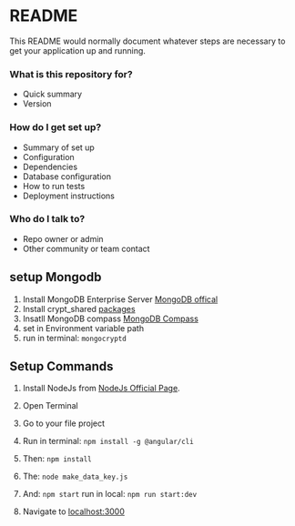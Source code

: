 # README #

This README would normally document whatever steps are necessary to get your application up and running.

### What is this repository for? ###

* Quick summary
* Version

### How do I get set up? ###

* Summary of set up
* Configuration
* Dependencies
* Database configuration
* How to run tests
* Deployment instructions

### Who do I talk to? ###

* Repo owner or admin
* Other community or team contact

## setup Mongodb
1. Install MongoDB Enterprise Server [MongoDB offical](https://www.mongodb.com/try/download/enterprise)
2. Install crypt_shared [packages](https://www.mongodb.com/try/download/enterprise)
3. Insatll MongoDB compass [MongoDB Compass](https://www.mongodb.com/try/download/compass)
3. set in Environment variable path
4. run in terminal: ```mongocryptd```

## Setup Commands

1. Install NodeJs from [NodeJs Official Page](https://nodejs.org/en).
2. Open Terminal
3. Go to your file project
4. Run in terminal: ```npm install -g @angular/cli```
5. Then: ```npm install```
6. The:  ```node make_data_key.js```
7. And: ```npm start``` run in local: ```npm run start:dev```

8. Navigate to [localhost:3000](localhost:3000)

